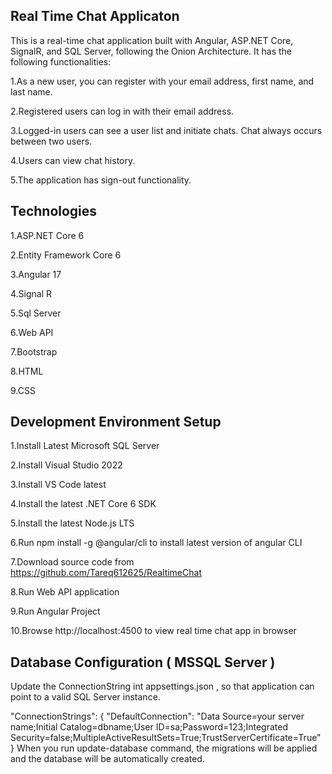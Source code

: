 Real Time Chat Applicaton
-----------------------------------
This is a real-time chat application built with Angular, ASP.NET Core, SignalR, and SQL Server, following the Onion Architecture. It has the following functionalities:

1.As a new user, you can register with your email address, first name, and last name.

2.Registered users can log in with their email address.

3.Logged-in users can see a user list and initiate chats. Chat always occurs between two users.

4.Users can view chat history.

5.The application has sign-out functionality.

Technologies
-----------------------------------
1.ASP.NET Core 6

2.Entity Framework Core 6

3.Angular 17

4.Signal R

5.Sql Server

6.Web API

7.Bootstrap

8.HTML

9.CSS

Development Environment Setup
---------------------------------------
1.Install Latest Microsoft SQL Server

2.Install Visual Studio 2022

3.Install VS Code latest 

4.Install the latest .NET Core 6 SDK

5.Install the latest Node.js LTS

6.Run npm install -g @angular/cli to install latest version of angular CLI

7.Download source code from https://github.com/Tareq612625/RealtimeChat

8.Run Web API application

9.Run Angular Project
    
10.Browse http://localhost:4500 to view real time chat app in browser

Database Configuration ( MSSQL Server )
---------------------------------------
Update the ConnectionString int appsettings.json , so that application can point to a valid SQL Server instance.

  "ConnectionStrings": {
  "DefaultConnection": "Data Source=your server name;Initial Catalog=dbname;User ID=sa;Password=123;Integrated Security=false;MultipleActiveResultSets=True;TrustServerCertificate=True"
}
When you run update-database command, the migrations will be applied and the database will be automatically created.
